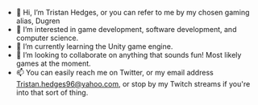 - 👋 Hi, I’m Tristan Hedges, or you can refer to me by my chosen gaming alias, Dugren
- 👀 I’m interested in game development, software development, and computer science.
- 🌱 I’m currently learning the Unity game engine.
- 💞️ I’m looking to collaborate on anything that sounds fun! Most likely games at the moment.
- 📫 You can easily reach me on Twitter, or my email address Tristan.hedges96@yahoo.com, or stop by my Twitch streams if you're into that sort of thing.

<!---
Phantom-Archer/Phantom-Archer is a ✨ special ✨ repository because its `README.md` (this file) appears on your GitHub profile.
You can click the Preview link to take a look at your changes.
--->
